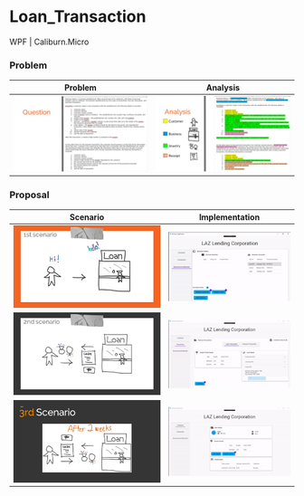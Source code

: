 # Loan_Transaction
WPF | Caliburn.Micro

### Problem
| Problem | Analysis |
| ------------- |:-------------:|
| ![Problem1](media/prob1.JPG)      | ![Analysis](media/sol1.JPG)  |
### Proposal
| Scenario | Implementation |
| ------------- |:-------------:|
| ![Scenario1](media/scene1.JPG)      | ![Application1](media/1stscene.gif)  |
| ![Scenario2](media/scene2.JPG)      | ![Application2](media/2ndscene.gif)  |
| ![Scenario3](media/scene3.JPG)      | ![Application3](media/3rdscene.gif)  |
